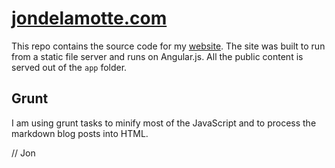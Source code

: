 # [jondelamotte.com](http://jondelamotte.com)

This repo contains the source code for my [website](http://jondelamotte.com). The site was built to run from a static file server and runs on Angular.js. All the public content is served out of the `app` folder.

## Grunt

I am using grunt tasks to minify most of the JavaScript and to process the markdown blog posts into HTML.

// Jon